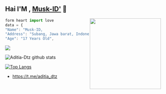 ## Hai I'M , [Musk-ID'](https://github.com/Musk-ID) 👋

<img align='right' src="https://media2.giphy.com/media/Ll22OhMLAlVDb8UQWe/giphy.gif" width="230">

```js
form heart import love
data = {
"Name": "Musk-ID,
"Address": "Subang, Jawa barat, Indonesia",
"Age": "17 Years Old",
```

![](https://komarev.com/ghpvc/?username=Musk-ID&color=red)

![Aditia-Dtz github stats](https://github-readme-stats.vercel.app/api?username=Musk-ID&show_icons=true&theme=default)

[![Top Langs](https://github-readme-stats.vercel.app/api/top-langs/?username=dtz-aditia&layout=compact)](https://github.com/Musk-ID)

 + https://t.me/aditia_dtz
